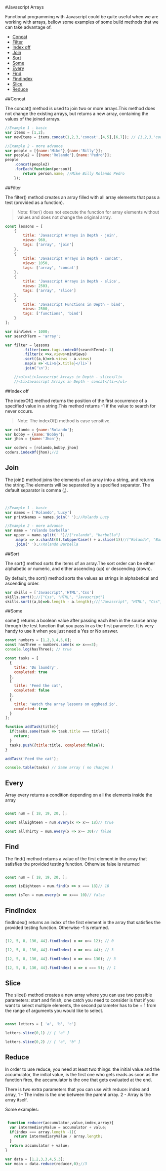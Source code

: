#Javascript Arrays

Functional programming with Javascript could be quite useful when we are working with arrays, bellow some examples of some build methods that we can take advantage of.

- [Concat](#concat)
- [Filter](#filter)
- [Index off](#index-off)
- [Join](#join)
- [Sort](#sort)
- [Some](#some)
- [Every](#every)
- [Find](#find)
- [FindIndex](#findindex)
- [Slice](#slice)
- [Reduce](#reduce)


##Concat

The concat() method is used to join two or more arrays.This method does not change the existing arrays, but returns a new array, containing the values of the joined arrays.

```javascript
//Example 1 - basic
var items = [1,2];
var newItems = items.concat(1,2,3,'concat',[4,5],[6,7]); // [1,2,3,'concat',4,5,6,7]

//Example 2 - more advance
var people = [{name:'Mike'},{name:'Billy'}];
var people2 = [{name:'Rolando'},{name:'Pedro'}];
people
	.concat(people2)
	.forEach(function(person){
		return person.name; //Mike Billy Rolando Pedro
	});

```

##Filter

The filter() method creates an array filled with all array elements that pass a test (provided as a function).

> Note: filter() does not execute the function for array elements without values and does not change the original array.

``` javascript
const lessons = [
    {
        title: 'Javascript Arrays in Depth - join',
        views: 960,
        tags: ['array', 'join']
    },
    {
        title: 'Javascript Arrays in Depth - concat',
        views: 1050,
        tags: ['array', 'concat']
    },
    {
        title: 'Javascript Arrays in Depth - slice',
        views: 2503,
        tags: ['array', 'slice']
    },
    {
        title: 'Javascript Functions in Depth - bind',
        views: 2500,
        tags: ['functions', 'bind']
    }
];

var minViews = 1000;
var searchTerm = 'array';

var filter = lessons
		.filter(x=>x.tags.indexOf(searchTerm)>-1)
		.filter(x =>x.views>minViews)
		.sort((a,b)=>b.views - a.views)
		.map(x =>`<Li>${x.title}</li>`)
		.join('\n');

    //<ul><Li>Javascript Arrays in Depth - slice</li>
    //<Li>Javascript Arrays in Depth - concat</li></ul>

````
##Index off

The indexOf() method returns the position of the first occurrence of a specified value in a string.This method returns -1 if the value to search for never occurs.
>Note: The indexOf() method is case sensitive.

```javascript
var rolando = {name:'Rolando'};
var bobby = {name:'Bobby'};
var jhon = {name:'Jhon'};

var coders = [rolando,bobby,jhon]
coders.indexOf(jhon);//2

```
## Join 

The join() method joins the elements of an array into a string, and returns the string.The elements will be separated by a specified separator. The default separator is comma (,).

```javascript


//Example 1 - basic
var names = ['Rolando','Lucy']
var printNames = names.join(' ');//Rolando Lucy

//Example 2 - more advance
var name = 'rolando barbella'
var upper = name.split(' ')//["rolando", "barbella"]
	.map(x => x.charAt(0).toUpperCase() + x.slice(1))//["Rolando", "Barbella"]
	.join(' ');//Rolando Barbella

```
##Sort 

The sort() method sorts the items of an array.The sort order can be either alphabetic or numeric, and either ascending (up) or descending (down).

By default, the sort() method sorts the values as strings in alphabetical and ascending order.


```javascript
var skills = ['Javascript','HTML','Css']
skills.sort();//["Css", "HTML", "Javascript"]
skills.sort((a,b)=>b.length - a.length);//["Javascript", "HTML", "Css"]

```
##Some

some() returns a boolean value after passing each item in the source array through the test function that you pass in as the first parameter. It is very handy to use it when you just need a Yes or No answer.

```javascript
const numbers = [1,2,3,4,5,6];
const hasThree = numbers.some(x => x===3);
console.log(hasThree); // true
```

```javascript
const tasks = [
  {
    title: 'Do laundry',
    completed: true
  },
  {
    title: 'Feed the cat',
    completed: false
  },
  {
    title: 'Watch the array lessons on egghead.io',
    completed: true
  }
];

function addTask(title){
  if(tasks.some(task => task.title === title)){
    return;
  }
  tasks.push({title:title, completed:false});
}

addTask('Feed the cat');

console.table(tasks) // Same array ( no changes )
```

## Every

Array every returns a condition depending on all the elements inside the array
```javascript

const num = [ 18, 19, 20, ];

const allEighteen = num.every(x => x>= 18)// true

const allThirty = num.every(x => x>= 30)// false


```

## Find
The find() method returns a value of the first element in the array that satisfies the provided testing function. Otherwise false is returned

```javascript

const num = [ 18, 19, 20, ];

const isEighteen = num.find(x => x === 18)// 18

const isTen = num.every(x => x=== 10)// false


```

## FindIndex

findIndex() returns an index of the first element in the array that satisfies the provided testing function. Otherwise -1 is returned.

```javascript

[12, 5, 8, 130, 44].findIndex( x => x>= 12); // 0

[12, 5, 8, 130, 44].findIndex( x => x>= 44); // 3

[12, 5, 8, 130, 44].findIndex( x => x>= 130); // 3

[12, 5, 8, 130, 44].findIndex( x => x === 5); // 1

```

## Slice

The slice() method creates a new array where you can use two possible parameters: start and finish, one catch you need to consider is that if you want to select multiple elements, the second parameter has to be + 1 from the range of arguments you would like to select.


```javascript

const letters = [ 'a', 'b', 'c']

letters.slice(0,1) // [ "a" ]

letters.slice(0,2) // [ "a", "b" ]


```

## Reduce

In order to use reduce, you need at least two things: the initial value and the accumulator, the initial value, is the first one who gets reads as soon as the function fires, the accumulator is the one that gets evaluated at the end.

There is two extra parameters that you can use with reduce: index and array, 
1 - The index is the one between the parent array.
2 - Array is the array itself. 

Some examples:

```javascript

 function reducer(accumulator,value,index,array){
  var intermediaryValue = accumulator + value;
  if(index === array.length -1){
    return intermediaryValue / array.length;
  }
  return accumulator + value;
}

var data = [1,2,3,3,4,5,3];
var mean = data.reduce(reducer,0);//3

```






